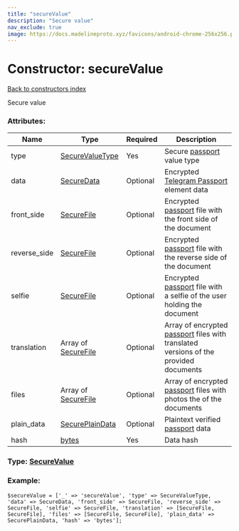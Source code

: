 ```yaml
---
title: "secureValue"
description: "Secure value"
nav_exclude: true
image: https://docs.madelineproto.xyz/favicons/android-chrome-256x256.png
---
```

# Constructor: secureValue  
[Back to constructors index](/API_docs/constructors/index.html)



Secure value

### Attributes:

| Name     |    Type       | Required | Description |
|----------|---------------|----------|-------------|
|type|[SecureValueType](/API_docs/types/SecureValueType.html) | Yes|Secure [passport](https://core.telegram.org/passport) value type|
|data|[SecureData](/API_docs/types/SecureData.html) | Optional|Encrypted [Telegram Passport](https://core.telegram.org/passport) element data|
|front\_side|[SecureFile](/API_docs/types/SecureFile.html) | Optional|Encrypted [passport](https://core.telegram.org/passport) file with the front side of the document|
|reverse\_side|[SecureFile](/API_docs/types/SecureFile.html) | Optional|Encrypted [passport](https://core.telegram.org/passport) file with the reverse side of the document|
|selfie|[SecureFile](/API_docs/types/SecureFile.html) | Optional|Encrypted [passport](https://core.telegram.org/passport) file with a selfie of the user holding the document|
|translation|Array of [SecureFile](/API_docs/types/SecureFile.html) | Optional|Array of encrypted [passport](https://core.telegram.org/passport) files with translated versions of the provided documents|
|files|Array of [SecureFile](/API_docs/types/SecureFile.html) | Optional|Array of encrypted [passport](https://core.telegram.org/passport) files with photos the of the documents|
|plain\_data|[SecurePlainData](/API_docs/types/SecurePlainData.html) | Optional|Plaintext verified [passport](https://core.telegram.org/passport) data|
|hash|[bytes](/API_docs/types/bytes.html) | Yes|Data hash|



### Type: [SecureValue](/API_docs/types/SecureValue.html)


### Example:

```
$secureValue = ['_' => 'secureValue', 'type' => SecureValueType, 'data' => SecureData, 'front_side' => SecureFile, 'reverse_side' => SecureFile, 'selfie' => SecureFile, 'translation' => [SecureFile, SecureFile], 'files' => [SecureFile, SecureFile], 'plain_data' => SecurePlainData, 'hash' => 'bytes'];
```  
